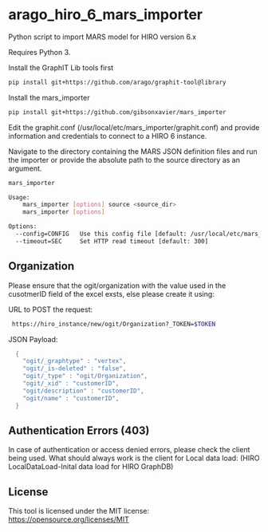 # arago_hiro_6_mars_importer
Python script to import MARS model for HIRO version 6.x

Requires Python 3.

Install the GraphIT Lib tools first
```bash
pip install git+https://github.com/arago/graphit-tool@library
```
Install the mars_importer

```bash
pip install git+https://github.com/gibsonxavier/mars_importer
```
Edit the graphit.conf (/usr/local/etc/mars_importer/graphit.conf) and provide information and credentials to connect to a HIRO 6 instance. 

Navigate to the directory containing the MARS JSON definition files and run the importer or provide the absolute path to the source directory as an argument. 

```bash
mars_importer

Usage:
    mars_importer [options] source <source_dir>
    mars_importer [options]

Options:
  --config=CONFIG   Use this config file [default: /usr/local/etc/mars_importer/graphit.conf]
  --timeout=SEC     Set HTTP read timeout [default: 300]
```
## Organization
Please ensure that the ogit/organization with the value used in the cusotmerID field of the excel exsts, else please create it using:

URL to POST the request:
```bash
 https://hiro_instance/new/ogit/Organization?_TOKEN=$TOKEN
```
JSON Payload: 
```java
  {
    "ogit/_graphtype" : "vertex",
    "ogit/_is-deleted" : "false",
    "ogit/_type" : "ogit/Organization",
    "ogit/_xid" : "customerID",
    "ogit/description" : "customerID",
    "ogit/name" : "customerID",
  }
```
## Authentication Errors (403)
In case of authentication or access denied errors, please check the client being used. What should always work is the client for Local data load: (HIRO LocalDataLoad-Inital data load for HIRO GraphDB)

License
-----

This tool is licensed under the MIT license: https://opensource.org/licenses/MIT
